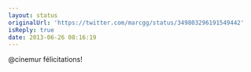 ```yaml
---
layout: status
originalUrl: 'https://twitter.com/marcgg/status/349803296191549442'
isReply: true
date: 2013-06-26 08:16:19
---
```


@cinemur félicitations!
